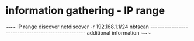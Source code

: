<h1>information gathering - IP range </h1>
~~~
IP range discover 
netdiscover -r 192.168.1.1/24
nbtscan  					--------------------------------------------------  additional information
~~~
